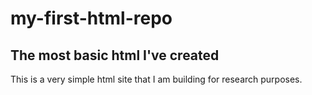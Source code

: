 <!-- main heading (h1 tag) -->
# my-first-html-repo

<!-- sub heading (h2 tag) -->
## The most basic html I've created

<!-- text that is wrapped in paragraph form -->
This is a very simple html site that I am building for research purposes.